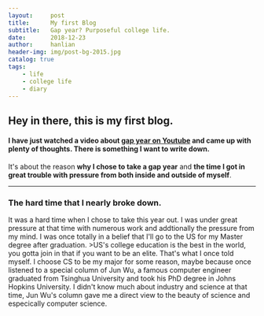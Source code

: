 ```yaml
---
layout:     post
title:      My first Blog
subtitle:   Gap year? Purposeful college life.
date:       2018-12-23
author:     hanlian
header-img: img/post-bg-2015.jpg
catalog: true
tags:
    - life
    - college life
    - diary
---
```


## Hey in there, this is my first blog.
#### I have just watched a video about [gap year on Youtube](https://youtu.be/SsuQA3-__WU) and came up with plenty of thoughts. There is something I want to write down.
It's about the reason **why I chose to take a gap year** and **the time I got in great trouble with pressure from both inside and outside of myself**.
***
### The hard time that I nearly broke down.
It was a hard time when I chose to take this year out. I was under great pressure at that time with numerous work and addtionally the pressure from my mind.
I was once totally in a belief that I'll go to the US for my Master degree after graduation. >US's college education is the best in the world, you gotta join in that if you want to be an elite.
That's what I once told myself. I choose CS to be my major for some reason, maybe because once listened to a special column of Jun Wu, a famous computer engineer graduated from Tsinghua University and took his PhD degree in Johns Hopkins University. I didn't know much about industry and science at that time, Jun Wu's column gave me a direct view to the beauty of science and especically computer science.
